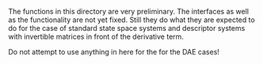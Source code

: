 The functions in this directory are very preliminary. The interfaces
as well as the functionality are not yet fixed. Still they do what
they are expected to do for the case of standard state space systems
and descriptor systems with invertible matrices in front of the
derivative term.

Do not attempt to use anything in here for the for the DAE cases!

